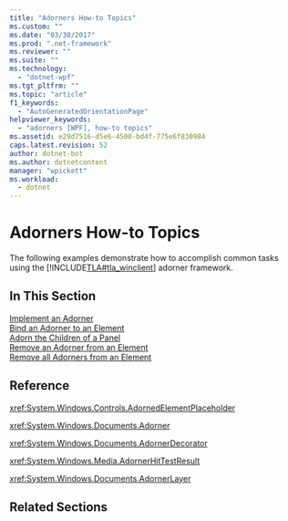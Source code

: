 ```yaml
---
title: "Adorners How-to Topics"
ms.custom: ""
ms.date: "03/30/2017"
ms.prod: ".net-framework"
ms.reviewer: ""
ms.suite: ""
ms.technology: 
  - "dotnet-wpf"
ms.tgt_pltfrm: ""
ms.topic: "article"
f1_keywords: 
  - "AutoGeneratedOrientationPage"
helpviewer_keywords: 
  - "adorners [WPF], how-to topics"
ms.assetid: e29d7516-d5e6-4500-bd4f-775e6f830984
caps.latest.revision: 52
author: dotnet-bot
ms.author: dotnetcontent
manager: "wpickett"
ms.workload: 
  - dotnet
---
```

# Adorners How-to Topics
The following examples demonstrate how to accomplish common tasks using the [!INCLUDE[TLA#tla_winclient](../../../../includes/tlasharptla-winclient-md.md)] adorner framework.  
  
## In This Section  
 [Implement an Adorner](../../../../docs/framework/wpf/controls/how-to-implement-an-adorner.md)  
 [Bind an Adorner to an Element](../../../../docs/framework/wpf/controls/how-to-bind-an-adorner-to-an-element.md)  
 [Adorn the Children of a Panel](../../../../docs/framework/wpf/controls/how-to-adorn-the-children-of-a-panel.md)  
 [Remove an Adorner from an Element](../../../../docs/framework/wpf/controls/how-to-remove-an-adorner-from-an-element.md)  
 [Remove all Adorners from an Element](../../../../docs/framework/wpf/controls/how-to-remove-all-adorners-from-an-element.md)  
  
## Reference  
 <xref:System.Windows.Controls.AdornedElementPlaceholder>  
  
 <xref:System.Windows.Documents.Adorner>  
  
 <xref:System.Windows.Documents.AdornerDecorator>  
  
 <xref:System.Windows.Media.AdornerHitTestResult>  
  
 <xref:System.Windows.Documents.AdornerLayer>  
  
## Related Sections
